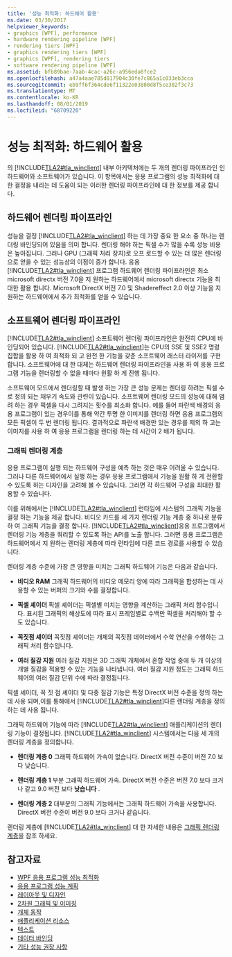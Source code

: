 ```yaml
---
title: '성능 최적화: 하드웨어 활용'
ms.date: 03/30/2017
helpviewer_keywords:
- graphics [WPF], performance
- hardware rendering pipeline [WPF]
- rendering tiers [WPF]
- graphics rendering tiers [WPF]
- graphics [WPF], rendering tiers
- software rendering pipeline [WPF]
ms.assetid: bfb89bae-7aab-4cac-a26c-a956eda8fce2
ms.openlocfilehash: a47a4aae785d817904c30fe7c865a1c033eb3cca
ms.sourcegitcommit: eb9ff6f364cde6f11322e03800d8f5ce302f3c73
ms.translationtype: MT
ms.contentlocale: ko-KR
ms.lasthandoff: 08/01/2019
ms.locfileid: "68709220"
---
```

# <a name="optimizing-performance-taking-advantage-of-hardware"></a>성능 최적화: 하드웨어 활용
의 [!INCLUDE[TLA2#tla_winclient](../../../../includes/tla2sharptla-winclient-md.md)] 내부 아키텍처에는 두 개의 렌더링 파이프라인 인 하드웨어와 소프트웨어가 있습니다. 이 항목에서는 응용 프로그램의 성능 최적화에 대 한 결정을 내리는 데 도움이 되는 이러한 렌더링 파이프라인에 대 한 정보를 제공 합니다.  
  
## <a name="hardware-rendering-pipeline"></a>하드웨어 렌더링 파이프라인  
 성능을 결정 [!INCLUDE[TLA2#tla_winclient](../../../../includes/tla2sharptla-winclient-md.md)] 하는 데 가장 중요 한 요소 중 하나는 렌더링 바인딩되어 있음을 의미 합니다. 렌더링 해야 하는 픽셀 수가 많을 수록 성능 비용은 높아집니다. 그러나 GPU (그래픽 처리 장치)로 오프 로드할 수 있는 더 많은 렌더링으로 얻을 수 있는 성능상의 이점이 증가 합니다. 응용 [!INCLUDE[TLA2#tla_winclient](../../../../includes/tla2sharptla-winclient-md.md)] 프로그램 하드웨어 렌더링 파이프라인은 최소 microsoft directx 버전 7.0을 지 원하는 하드웨어에서 microsoft directx 기능을 최대한 활용 합니다. Microsoft DirectX 버전 7.0 및 Shadereffect 2.0 이상 기능을 지 원하는 하드웨어에서 추가 최적화를 얻을 수 있습니다.  
  
## <a name="software-rendering-pipeline"></a>소프트웨어 렌더링 파이프라인  
 [!INCLUDE[TLA2#tla_winclient](../../../../includes/tla2sharptla-winclient-md.md)] 소프트웨어 렌더링 파이프라인은 완전히 CPU에 바인딩되어 있습니다. [!INCLUDE[TLA2#tla_winclient](../../../../includes/tla2sharptla-winclient-md.md)]는 CPU의 SSE 및 SSE2 명령 집합을 활용 하 여 최적화 되 고 완전 한 기능을 갖춘 소프트웨어 래스터 라이저를 구현 합니다. 소프트웨어에 대 한 대체는 하드웨어 렌더링 파이프라인을 사용 하 여 응용 프로그램 기능을 렌더링할 수 없을 때마다 원활 하 게 진행 됩니다.  
  
 소프트웨어 모드에서 렌더링할 때 발생 하는 가장 큰 성능 문제는 렌더링 하려는 픽셀 수로 정의 되는 채우기 속도와 관련이 있습니다. 소프트웨어 렌더링 모드의 성능에 대해 염려 하는 경우 픽셀을 다시 그려지는 횟수를 최소화 합니다. 예를 들어 파란색 배경의 응용 프로그램이 있는 경우이를 통해 약간 투명 한 이미지를 렌더링 하면 응용 프로그램의 모든 픽셀이 두 번 렌더링 됩니다. 결과적으로 파란색 배경만 있는 경우를 제외 하 고는 이미지를 사용 하 여 응용 프로그램을 렌더링 하는 데 시간이 2 배가 됩니다.  
  
### <a name="graphics-rendering-tiers"></a>그래픽 렌더링 계층  
 응용 프로그램이 실행 되는 하드웨어 구성을 예측 하는 것은 매우 어려울 수 있습니다. 그러나 다른 하드웨어에서 실행 하는 경우 응용 프로그램에서 기능을 원활 하 게 전환할 수 있도록 하는 디자인을 고려해 볼 수 있습니다. 그러면 각 하드웨어 구성을 최대한 활용할 수 있습니다.  
  
 이를 위해에서는 [!INCLUDE[TLA2#tla_winclient](../../../../includes/tla2sharptla-winclient-md.md)] 런타임에 시스템의 그래픽 기능을 결정 하는 기능을 제공 합니다. 비디오 카드를 세 가지 렌더링 기능 계층 중 하나로 분류 하 여 그래픽 기능을 결정 합니다. [!INCLUDE[TLA2#tla_winclient](../../../../includes/tla2sharptla-winclient-md.md)]응용 프로그램에서 렌더링 기능 계층을 쿼리할 수 있도록 하는 API를 노출 합니다. 그러면 응용 프로그램은 하드웨어에서 지 원하는 렌더링 계층에 따라 런타임에 다른 코드 경로를 사용할 수 있습니다.  
  
 렌더링 계층 수준에 가장 큰 영향을 미치는 그래픽 하드웨어 기능은 다음과 같습니다.  
  
- **비디오 RAM** 그래픽 하드웨어의 비디오 메모리 양에 따라 그래픽을 합성하는 데 사용할 수 있는 버퍼의 크기와 수를 결정합니다.  
  
- **픽셀 셰이더** 픽셀 셰이더는 픽셀별 미치는 영향을 계산하는 그래픽 처리 함수입니다. 표시된 그래픽의 해상도에 따라 표시 프레임별로 수백만 픽셀을 처리해야 할 수도 있습니다.  
  
- **꼭짓점 셰이더** 꼭짓점 셰이더는 개체의 꼭짓점 데이터에서 수학 연산을 수행하는 그래픽 처리 함수입니다.  
  
- **여러 질감 지원** 여러 질감 지원은 3D 그래픽 개체에서 혼합 작업 중에 두 개 이상의 개별 질감을 적용할 수 있는 기능을 나타냅니다. 여러 질감 지원 정도는 그래픽 하드웨어의 여러 질감 단위 수에 따라 결정됩니다.  
  
 픽셀 셰이더, 꼭 짓 점 셰이더 및 다중 질감 기능은 특정 DirectX 버전 수준을 정의 하는 데 사용 되며,이를 통해에서 [!INCLUDE[TLA2#tla_winclient](../../../../includes/tla2sharptla-winclient-md.md)]다른 렌더링 계층을 정의 하는 데 사용 됩니다.  
  
 그래픽 하드웨어 기능에 따라 [!INCLUDE[TLA2#tla_winclient](../../../../includes/tla2sharptla-winclient-md.md)] 애플리케이션의 렌더링 기능이 결정됩니다. [!INCLUDE[TLA2#tla_winclient](../../../../includes/tla2sharptla-winclient-md.md)] 시스템에서는 다음 세 개의 렌더링 계층을 정의합니다.  
  
- **렌더링 계층 0** 그래픽 하드웨어 가속이 없습니다. DirectX 버전 수준이 버전 7.0 보다 낮습니다.  
  
- **렌더링 계층 1** 부분 그래픽 하드웨어 가속. DirectX 버전 수준은 버전 7.0 보다 크거나 같고 9.0 버전 보다 **낮습니다** .  
  
- **렌더링 계층 2** 대부분의 그래픽 기능에서는 그래픽 하드웨어 가속을 사용합니다. DirectX 버전 수준이 버전 9.0 보다 크거나 같습니다.  
  
 렌더링 계층에 [!INCLUDE[TLA2#tla_winclient](../../../../includes/tla2sharptla-winclient-md.md)] 대 한 자세한 내용은 [그래픽 렌더링 계층](graphics-rendering-tiers.md)을 참조 하세요.  
  
## <a name="see-also"></a>참고자료

- [WPF 응용 프로그램 성능 최적화](optimizing-wpf-application-performance.md)
- [응용 프로그램 성능 계획](planning-for-application-performance.md)
- [레이아웃 및 디자인](optimizing-performance-layout-and-design.md)
- [2차원 그래픽 및 이미징](optimizing-performance-2d-graphics-and-imaging.md)
- [개체 동작](optimizing-performance-object-behavior.md)
- [애플리케이션 리소스](optimizing-performance-application-resources.md)
- [텍스트](optimizing-performance-text.md)
- [데이터 바인딩](optimizing-performance-data-binding.md)
- [기타 성능 권장 사항](optimizing-performance-other-recommendations.md)
